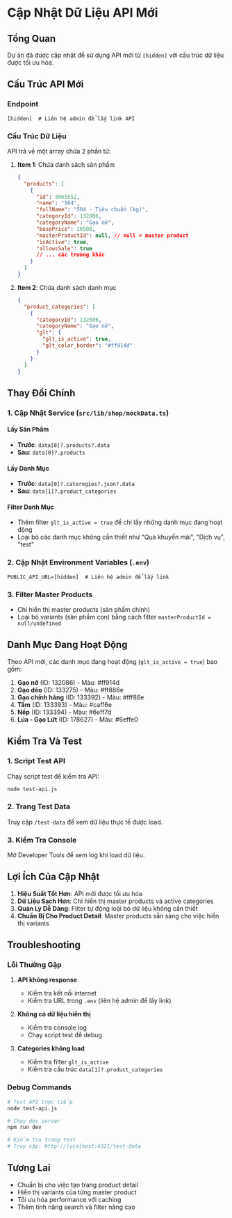 # Cập Nhật Dữ Liệu API Mới

## Tổng Quan

Dự án đã được cập nhật để sử dụng API mới từ `[hidden]` với cấu trúc dữ liệu được tối ưu hóa.

## Cấu Trúc API Mới

### Endpoint

```
[hidden]  # Liên hệ admin để lấy link API
```

### Cấu Trúc Dữ Liệu

API trả về một array chứa 2 phần tử:

1. **Item 1**: Chứa danh sách sản phẩm

   ```json
   {
     "products": [
       {
         "id": 3065552,
         "name": "504",
         "fullName": "504 - Tiêu chuẩn (kg)",
         "categoryId": 132086,
         "categoryName": "Gạo nở",
         "basePrice": 16500,
         "masterProductId": null, // null = master product
         "isActive": true,
         "allowsSale": true
         // ... các trường khác
       }
     ]
   }
   ```

2. **Item 2**: Chứa danh sách danh mục
   ```json
   {
     "product_categories": [
       {
         "categoryId": 132086,
         "categoryName": "Gạo nở",
         "glt": {
           "glt_is_active": true,
           "glt_color_border": "#ff914d"
         }
       }
     ]
   }
   ```

## Thay Đổi Chính

### 1. Cập Nhật Service (`src/lib/shop/mockData.ts`)

#### Lấy Sản Phẩm

- **Trước**: `data[0]?.products?.data`
- **Sau**: `data[0]?.products`

#### Lấy Danh Mục

- **Trước**: `data[0]?.caterogies?.json?.data`
- **Sau**: `data[1]?.product_categories`

#### Filter Danh Mục

- Thêm filter `glt_is_active = true` để chỉ lấy những danh mục đang hoạt động
- Loại bỏ các danh mục không cần thiết như "Quà khuyến mãi", "Dịch vụ", "test"

### 2. Cập Nhật Environment Variables (`.env`)

```env
PUBLIC_API_URL=[hidden]  # Liên hệ admin để lấy link
```

### 3. Filter Master Products

- Chỉ hiển thị master products (sản phẩm chính)
- Loại bỏ variants (sản phẩm con) bằng cách filter `masterProductId = null/undefined`

## Danh Mục Đang Hoạt Động

Theo API mới, các danh mục đang hoạt động (`glt_is_active = true`) bao gồm:

1. **Gạo nở** (ID: 132086) - Màu: #ff914d
2. **Gạo dẻo** (ID: 133275) - Màu: #ff886e
3. **Gạo chính hãng** (ID: 133392) - Màu: #fff86e
4. **Tấm** (ID: 133393) - Màu: #caff6e
5. **Nếp** (ID: 133394) - Màu: #6eff7d
6. **Lúa - Gạo Lứt** (ID: 178627) - Màu: #6effe0

## Kiểm Tra Và Test

### 1. Script Test API

Chạy script test để kiểm tra API:

```bash
node test-api.js
```

### 2. Trang Test Data

Truy cập `/test-data` để xem dữ liệu thực tế được load.

### 3. Kiểm Tra Console

Mở Developer Tools để xem log khi load dữ liệu.

## Lợi Ích Của Cập Nhật

1. **Hiệu Suất Tốt Hơn**: API mới được tối ưu hóa
2. **Dữ Liệu Sạch Hơn**: Chỉ hiển thị master products và active categories
3. **Quản Lý Dễ Dàng**: Filter tự động loại bỏ dữ liệu không cần thiết
4. **Chuẩn Bị Cho Product Detail**: Master products sẵn sàng cho việc hiển thị variants

## Troubleshooting

### Lỗi Thường Gặp

1. **API không response**

   - Kiểm tra kết nối internet
   - Kiểm tra URL trong `.env` (liên hệ admin để lấy link)

2. **Không có dữ liệu hiển thị**

   - Kiểm tra console log
   - Chạy script test để debug

3. **Categories không load**
   - Kiểm tra filter `glt_is_active`
   - Kiểm tra cấu trúc `data[1]?.product_categories`

### Debug Commands

```bash
# Test API trực tiếp
node test-api.js

# Chạy dev server
npm run dev

# Kiểm tra trang test
# Truy cập: http://localhost:4321/test-data
```

## Tương Lai

- Chuẩn bị cho việc tạo trang product detail
- Hiển thị variants của từng master product
- Tối ưu hóa performance với caching
- Thêm tính năng search và filter nâng cao
